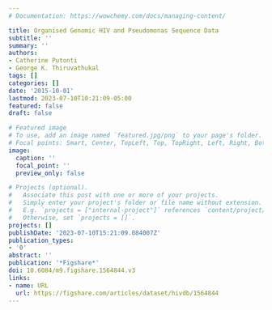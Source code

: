 ```yaml
---
# Documentation: https://wowchemy.com/docs/managing-content/

title: Organised Genomic HIV and Pseudomonas Sequence Data
subtitle: ''
summary: ''
authors:
- Catherine Putonti
- George K. Thiruvathukal
tags: []
categories: []
date: '2015-10-01'
lastmod: 2023-07-10T10:21:09-05:00
featured: false
draft: false

# Featured image
# To use, add an image named `featured.jpg/png` to your page's folder.
# Focal points: Smart, Center, TopLeft, Top, TopRight, Left, Right, BottomLeft, Bottom, BottomRight.
image:
  caption: ''
  focal_point: ''
  preview_only: false

# Projects (optional).
#   Associate this post with one or more of your projects.
#   Simply enter your project's folder or file name without extension.
#   E.g. `projects = ["internal-project"]` references `content/project/deep-learning/index.md`.
#   Otherwise, set `projects = []`.
projects: []
publishDate: '2023-07-10T15:21:09.084007Z'
publication_types:
- '0'
abstract: ''
publication: '*Figshare*'
doi: 10.6084/m9.figshare.1564844.v3
links:
- name: URL
  url: https://figshare.com/articles/dataset/hivdb/1564844
---
```

